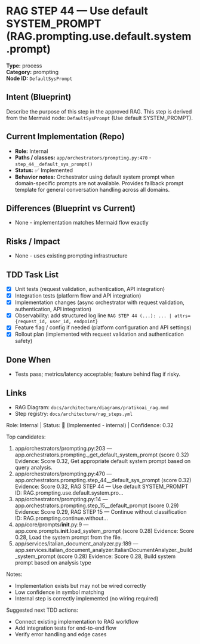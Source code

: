 # RAG STEP 44 — Use default SYSTEM_PROMPT (RAG.prompting.use.default.system.prompt)

**Type:** process  
**Category:** prompting  
**Node ID:** `DefaultSysPrompt`

## Intent (Blueprint)
Describe the purpose of this step in the approved RAG. This step is derived from the Mermaid node: `DefaultSysPrompt` (Use default SYSTEM_PROMPT).

## Current Implementation (Repo)
- **Role:** Internal
- **Paths / classes:** `app/orchestrators/prompting.py:470` - `step_44__default_sys_prompt()`
- **Status:** ✅ Implemented
- **Behavior notes:** Orchestrator using default system prompt when domain-specific prompts are not available. Provides fallback prompt template for general conversation handling across all domains.

## Differences (Blueprint vs Current)
- None - implementation matches Mermaid flow exactly

## Risks / Impact
- None - uses existing prompting infrastructure

## TDD Task List
- [x] Unit tests (request validation, authentication, API integration)
- [x] Integration tests (platform flow and API integration)
- [x] Implementation changes (async orchestrator with request validation, authentication, API integration)
- [x] Observability: add structured log line
  `RAG STEP 44 (...): ... | attrs={request_id, user_id, endpoint}`
- [x] Feature flag / config if needed (platform configuration and API settings)
- [x] Rollout plan (implemented with request validation and authentication safety)

## Done When
- Tests pass; metrics/latency acceptable; feature behind flag if risky.

## Links
- RAG Diagram: `docs/architecture/diagrams/pratikoai_rag.mmd`
- Step registry: `docs/architecture/rag_steps.yml`


<!-- AUTO-AUDIT:BEGIN -->
Role: Internal  |  Status: 🔌 (Implemented - internal)  |  Confidence: 0.32

Top candidates:
1) app/orchestrators/prompting.py:203 — app.orchestrators.prompting._get_default_system_prompt (score 0.32)
   Evidence: Score 0.32, Get appropriate default system prompt based on query analysis.
2) app/orchestrators/prompting.py:470 — app.orchestrators.prompting.step_44__default_sys_prompt (score 0.32)
   Evidence: Score 0.32, RAG STEP 44 — Use default SYSTEM_PROMPT
ID: RAG.prompting.use.default.system.pro...
3) app/orchestrators/prompting.py:14 — app.orchestrators.prompting.step_15__default_prompt (score 0.29)
   Evidence: Score 0.29, RAG STEP 15 — Continue without classification
ID: RAG.prompting.continue.without...
4) app/core/prompts/__init__.py:9 — app.core.prompts.__init__.load_system_prompt (score 0.28)
   Evidence: Score 0.28, Load the system prompt from the file.
5) app/services/italian_document_analyzer.py:189 — app.services.italian_document_analyzer.ItalianDocumentAnalyzer._build_system_prompt (score 0.28)
   Evidence: Score 0.28, Build system prompt based on analysis type

Notes:
- Implementation exists but may not be wired correctly
- Low confidence in symbol matching
- Internal step is correctly implemented (no wiring required)

Suggested next TDD actions:
- Connect existing implementation to RAG workflow
- Add integration tests for end-to-end flow
- Verify error handling and edge cases
<!-- AUTO-AUDIT:END -->